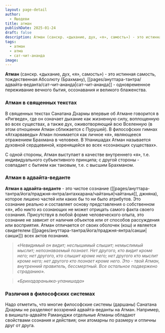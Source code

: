 ```yaml
---
layout: page-detail
author:
  - Яшодеви
title: атман
publishDate: 2025-01-24
draft: false
description: Атман (санскр. «дыхание, дух, «я», самость») - это истинная самость, тождественная Абсолюту (Брахману), сат-чит-ананда - одновременное переживание вечного бытия, осознавания и великого блаженства.
tags:
  - атман
  - атма
  - сат-чит-ананда
image:
---
```

**Атман** (санскр. «дыхание, дух, «я», самость») - это истинная самость, тождественная Абсолюту (Брахману), [[pages/ануттара-тантра/адвайта-веданта/сат-чит-ананда|сат-чит-ананда]] - одновременное переживание вечного бытия, осознавания и великого блаженства.
### Атман в священных текстах

В священных текстах Санатана Дхармы впервые об Атмане говорится в «Ригведе», где он означает дыхание как жизненную силу, воплощенную во всех существах, а также дух, оживотворяющий всю Вселенную (в этом отношении Атман сближается с Пурушей). В философских гимнах «Атхарваведы» Атман понимается как личное «я», являющееся отражением Брахмана в человеке. В Упанишадах Атман называется духовной сердцевиной, коренящейся во всех «сознающих существах».

С одной стороны, Атман выступает в качестве внутреннего «я», т.е. индивидуального субъективного принципа; с другой стороны - совпадает с бытием как таковым, т.е. с высшим Брахманом.
### Атман в адвайта-веданте

**Атман в адвайта-веданте** - это чистое сознание ([[pages/ануттара-тантра/йога/праджня-янтра/антахкарана/чайтанья|чайтанья]], джняна), которое лишено частей или каких бы то ни было атрибутов. Это сознание реально и составляет основу представления о собственном «я», ибо никто из сознающих не может отрицать самого факта своего сознания. Присутствуя в любой форме человеческого опыта, это сознание не зависит от наличия объектов или от способов рассуждения или восприятия. Атман отличается от своих оболочек (кош) и является свидетелем ([[pages/ануттара-тантра/йога/праджня-янтра/сакши|сакши]]) всех актов познания.

>*«Невидимый он видит; неслышимый слышит; немыслимый мыслит; непознаваемый познает. Нет другого, кто видит кроме него; нет другого, кто слышит кроме него; нет другого кто мыслит кроме него; нет другого кто познает кроме него. Это - твой Атман, внутренний правитель, бессмертный. Все остальное подвержено страданию».*  
 
>*«Брихадараньяка-упанишада»*

### Различия в философских системах

Надо отметить, что многие философские системы (даршаны) Санатана Дхармы не разделяют воззрений адвайта-веданты на Атман. Например, в вишишта-адвайте Рамануджи отдельные Атманы обладают свойствами сознания и действия; они атомарны по размеру и отличны друг от друга.